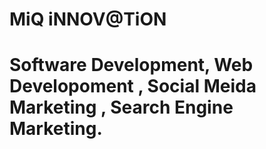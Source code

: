 # MiQ iNNOV@TiON
# Software Development, Web Developoment , Social Meida Marketing , Search Engine Marketing.  
